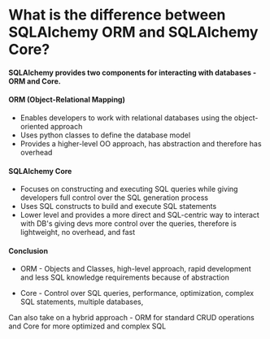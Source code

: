 # What is the difference between SQLAlchemy ORM and SQLAlchemy Core?

#### SQLAlchemy provides two components for interacting with databases - ORM and Core.

#### ORM (Object-Relational Mapping)
- Enables developers to work with relational databases using the object-oriented approach
- Uses python classes to define the database model
- Provides a higher-level OO approach, has abstraction and therefore has overhead

#### SQLAlchemy Core
- Focuses on constructing and executing SQL queries while giving developers full control over the SQL generation process
- Uses SQL constructs to build and execute SQL statements
- Lower level and provides a more direct and SQL-centric way to interact with DB's giving devs more control over the queries, therefore is lightweight, no overhead, and fast


#### Conclusion
- ORM - Objects and Classes, high-level approach, rapid development and less SQL knowledge requirements because of abstraction

- Core - Control over SQL queries, performance, optimization, complex SQL statements, multiple databases, 

Can also take on a hybrid approach - ORM for standard CRUD operations and Core for more optimized and complex SQL
